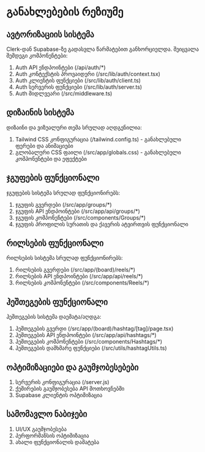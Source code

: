 # განახლებების რეზიუმე

## ავტორიზაციის სისტემა

Clerk-დან Supabase-ზე გადასვლა წარმატებით განხორციელდა. შეიცვალა შემდეგი კომპონენტები:

1. Auth API ენდპოინტები (/api/auth/*)
2. Auth კონტექსტის პროვაიდერი (/src/lib/auth/context.tsx)
3. Auth კლიენტის ფუნქციები (/src/lib/auth/client.ts)
4. Auth სერვერის ფუნქციები (/src/lib/auth/server.ts)
5. Auth მიდლვეარი (/src/middleware.ts)

## დიზაინის სისტემა

დიზაინი და ვიზუალური თემა სრულად აღდგენილია:

1. Tailwind CSS კონფიგურაცია (/tailwind.config.ts) - განახლებული ფერები და ანიმაციები
2. გლობალური CSS ფაილი (/src/app/globals.css) - განახლებული კომპონენტები და ეფექტები

## ჯგუფების ფუნქციონალი

ჯგუფების სისტემა სრულად ფუნქციონირებს:

1. ჯგუფის გვერდები (/src/app/groups/*)
2. ჯგუფის API ენდპოინტები (/src/app/api/groups/*)
3. ჯგუფის კომპონენტები (/src/components/Groups/*)
4. ჯგუფის პროფილის სურათის და ქავერის ატვირთვის ფუნქციონალი

## რილსების ფუნქციონალი

რილსების სისტემა სრულად ფუნქციონირებს:

1. რილსების გვერდები (/src/app/(board)/reels/*)
2. რილსების API ენდპოინტები (/src/app/api/reels/*)
3. რილსების კომპონენტები (/src/components/Reels/*)

## ჰეშთეგების ფუნქციონალი

ჰეშთეგების სისტემა დაემატა/აღდგა:

1. ჰეშთეგების გვერდი (/src/app/(board)/hashtag/[tag]/page.tsx)
2. ჰეშთეგების API ენდპოინტები (/src/app/api/hashtags/*)
3. ჰეშთეგების კომპონენტები (/src/components/Hashtags/*)
4. ჰეშთეგების დამხმარე ფუნქციები (/src/utils/hashtagUtils.ts)

## ოპტიმიზაციები და გაუმჯობესებები

1. სერვერის კონფიგურაცია (/server.js)
2. ქეშირების გაუმჯობესება API მოთხოვნებში
3. Supabase კლიენტის ოპტიმიზაცია

## სამომავლო ნაბიჯები

1. UI/UX გაუმჯობესება
2. პერფორმანსის ოპტიმიზაცია
3. ახალი ფუნქციონალის დამატება
